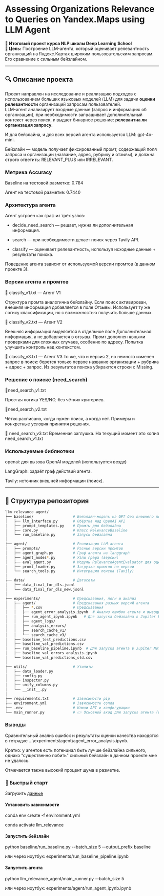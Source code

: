 # Assessing Organizations Relevance to Queries on Yandex.Maps using LLM Agent

**📍 Итоговый проект курса NLP школы Deep Learning School**  
**🎯 Цель:** Построение LLM-агента, который оценивает релевантность организаций на Яндекс.Картах широким пользовательским запросам. Его сравнение с сильным бейзлайном.

---

## 🔍 Описание проекта

Проект направлен на исследование и реализацию подходов с использованием больших языковых моделей (LLM) для задачи **оценки релевантности** организаций запросам пользователей.  
LLM-агент анализирует входные данные (запрос и информацию об организации), при необходимости запрашивает дополнительный контекст через поиск, и выдает бинарное решение: **релевантна ли организация запросу**. 

И для бейзлайна, и для всех версий агента используется LLM: gpt-4o-mini.

Бейзлайн — модель получает фиксированный промт, содержащий поля запроса и организации (название, адрес, рубрику и отзывы), и должна строго ответить: RELEVANT_PLUS или IRRELEVANT.

### Метрика Accuracy

Baseline на тестовой разметке: 0.784

Агент на тестовой разметке: 0.7440

### Архитектура агента

Агент устроен как граф из трёх узлов:

* decide_need_search — решает, нужна ли дополнительная информация.

* search — при необходимости делает поиск через Tavily API.

* classify — оценивает релевантность, используя исходные данные + результаты поиска.

Поведение агента зависит от используемой версии промтов (в данном проекте 3).

### Версии агента и промтов

🔸 classify_v1.txt — Агент V1

Структура промта аналогична бейзлайну.
Если поиск активирован, внешняя информация добавляется в поле Отзывы.
Использует ту же логику классификации, но с возможностью получить больше данных.

🔸 classify_v2.txt — Агент V2

Внешняя информация выделяется в отдельное поле Дополнительная информация, а не добавляется в отзывы.
Промт дополнен явными проверками для сложных случаев, особенно по адресу.
Попытка улучшить контроль над контекстом.

🔸 classify_v3.txt — Агент V3
То же, что и версия 2, но немного изменен запрос в поиск: берется только первое название организации + рубрика + адрес + запрос. Из результатов поиска убираются строки с Missing.

### Решение о поиске (need_search)

🔸need_search_v1.txt

Простая логика YES/NO, без чётких критериев.

🔸need_search_v2.txt

Чётко расписано, когда нужен поиск, а когда нет. Примеры и конкретные условия принятия решения.

🔸  need_search_v3.txt
Временная заглушка. На текущий момент это копия need_search_v1.txt

### Используемые библиотеки
openai: для вызова OpenAI моделей (используется везде)

LangGraph: задаёт граф действий агента.

Tavily: источник внешней информации (поиск).

---
## 📁 Структура репозитория

```bash
llm_relevance_agent/
├── baseline/                  # Бейзлайн-модель на GPT без внешнего поиска
│   ├── llm_interface.py       # Обёртка над OpenAI API
│   ├── prompt_templates.py    # Промты для бейзлайна
│   ├── core.py                # Класс RelevanceBaseline
│   └── run_baseline.py        # Запуск бейзлайна 
│
├── agent/                     # Реализация LLM-агента
│   ├── prompts/               # Разные версии промтов
│   ├── agent_graph.py         # Граф агента на langgraph
│   ├── agent_nodes*.py        # Узлы графа (версии)
│   ├── eval_agent.py          # Модуль RelevanceAgentEvaluator для оценки агента
│   ├── promt_loader.py        # Загрузка промтов по версии
│   └── search_tools.py        # Интеграция поиска (Tavily)
│
├── data/                      # Датасеты 
│   ├── data_final_for_dls.jsonl   
│   └── data_final_for_dls_new.jsonl 
│
├── experiments/               # Предсказания, логи и анализ
│   ├── agent/                 # Предсказания разных версий агента
│   │   ├── *.csv              # Предсказания
│   │   ├── agent_error_analysis.ipynb  # Анализ ошибок агента и выводы проекта 
│   │   ├── run_agent_ipynb.ipynb   # Для запуска бейзлайна в Jupiter Notebook. Сохранены результаты запусков. 
│   │   ├── agent_logs/
│   │   ├── analysis_errors/
│   │   ├── search_cache_v1/
│   │   └── search_cache_v3/
│   ├── baseline_test_predictions.csv
│   ├── baseline_val_predictions.csv
│   ├── run_baseline_pipeline.ipynb  # Для запуска агента в Jupiter Notebook 
│   ├── baseline_val_errors_analysis.ipynb
│   └── baseline_val_predictions_old.csv
│
├── utils/                     # Утилиты
│   ├── data_loader.py
│   ├── config.py
│   ├── inspector.py
│   ├── unify_columns.py
│   └── __init__.py
│
├── requirements.txt           # Зависимости pip
├── environment.yml            # Зависимости conda
├── .env                       # Ключи API и конфигурации
└── main_runner.py             # 👉 Основной вход для запуска агента (построение графа, прогон по данным, оценка и сохранение предсказаний)
```

### Выводы

Сравнительный анализ ошибок и результаты оценки качества находятся в тетрадке ...\experiments\agent\agent_error_analysis.ipynb.

Кратко: у агентов есть потенциал быть лучше бейзлайна сильного, однако "существенно побить" сильный бейзлайн в данном проекте мне не удалось.

Отмечается также высокий процент шума в разметке.

### 🚀 Быстрый старт

Загрузить [данные](https://drive.google.com/file/d/1WADIWzvNcQTA6X4FGYKV6f0m1z0URYhj/view?usp=sharing)

#### Установить зависимости

conda env create -f environment.yml

conda activate llm_relevance

#### Запустить бейзлайн
python baseline/run_baseline.py --batch_size 5 --output_prefix baseline

или через ноутбук:
experiments/run_baseline_pipeline.ipynb

#### Запустить агента
python llm_relevance_agent/main_runner.py --batch_size 5

или через ноутбук:
experiments/agent/run_agent_ipynb.ipynb



